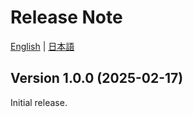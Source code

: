 # Release Note

[English](CHANGELOG.md) | [日本語](CHANGELOG-ja.md)

## Version 1.0.0 (2025-02-17)

Initial release.
